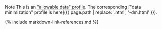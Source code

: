 <span class="label label-warning">Note</span> This is an ["allowable data" profile](conformance.html#data-minimization). The corresponding ["data minimization" profile is here]({{ page.path | replace: '.html', '-dm.html' }}).

{% include markdown-link-references.md %}